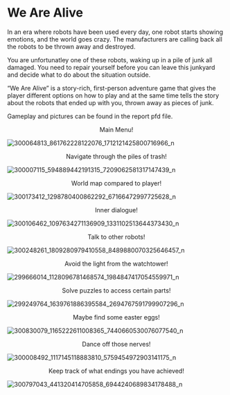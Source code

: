# We Are Alive
In an era where robots have been used every day, one robot starts showing emotions, and the world goes crazy. The manufacturers are calling back all the robots to be thrown away and destroyed. 

You are unfortunatley one of these robots, waking up in a pile of junk all damaged. You need to repair yourself before you can leave this junkyard and decide what to do about the situation outside. 

“We Are Alive” is a story-rich, first-person adventure game that gives the player different options on how to play and at the same time tells the story about the robots that ended up with you, thrown away as pieces of junk. 

Gameplay and pictures can be found in the report pfd file.

<p align = "center"> 
  Main Menu! 
</p>

![300064813_861762228122076_1712121425800716966_n](https://user-images.githubusercontent.com/47697397/186491639-2398f2d7-0f4d-40c0-addb-52634057f182.png)

<p align = "center"> 
  Navigate through the piles of trash! 
</p>
                                                    
![300007115_594889442191315_7209062581317147439_n](https://user-images.githubusercontent.com/47697397/186491636-7ba01e4e-ecd8-4a85-a645-82ff5b26b2e9.png)

<p align = "center"> 
  World map compared to player!
</p>
                                                          
![300173412_1298780400862292_67166472997725628_n](https://user-images.githubusercontent.com/47697397/186491645-2416747d-d589-47ff-9db1-279408ffe77c.png)

<p align = "center"> 
  Inner dialogue!
</p>
                                                                
![300106462_1097634271136909_1331102513644373430_n](https://user-images.githubusercontent.com/47697397/186491640-db89a204-0996-43cb-84ae-e67df74104ee.png)

<p align = "center"> 
  Talk to other robots! 
</p>
                                                            
![300248261_1809280979410558_8489880070325646457_n](https://user-images.githubusercontent.com/47697397/186491648-4c1fb175-3374-4172-ad6c-87b7b4d4981f.png)

<p align = "center"> 
  Avoid the light from the watchtower!
</p>
                                                    
![299666014_1128096781468574_1984847417054559971_n](https://user-images.githubusercontent.com/47697397/186491635-ce9c45ae-b0a1-4082-8f50-78a7ae2eb57d.png)

<p align = "center"> 
  Solve puzzles to access certain parts!
</p>
                                                    
![299249764_1639761886395584_2694767591799907296_n](https://user-images.githubusercontent.com/47697397/186491628-640b771c-6efd-490f-a654-0708ae84957a.png)

<p align = "center"> 
  Maybe find some easter eggs!
</p>
                                                          
![300830079_1165222611008365_7440660530076077540_n](https://user-images.githubusercontent.com/47697397/186491654-0aa2865c-d477-4b09-8e04-5d3cef623cff.png)

<p align = "center"> 
  Dance off those nerves! 
</p>
                                                            
![300008492_1117145118883810_5759454972903141175_n](https://user-images.githubusercontent.com/47697397/186491638-08152d66-bcab-49dc-8d72-3c4cc60775aa.png)

<p align = "center"> 
  Keep track of what endings you have achieved! 
</p>
                                                    
![300797043_441320414705858_6944240689834178488_n](https://user-images.githubusercontent.com/47697397/186491653-24d985c3-f32c-4855-9845-f374d823d3e7.png)


